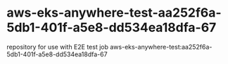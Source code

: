 # aws-eks-anywhere-test-aa252f6a-5db1-401f-a5e8-dd534ea18dfa-67
repository for use with E2E test job aws-eks-anywhere-test:aa252f6a-5db1-401f-a5e8-dd534ea18dfa-67
